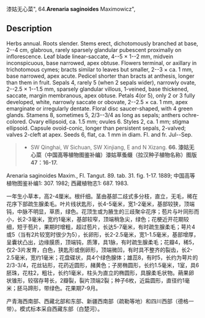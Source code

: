漆姑无心菜",
64.**Arenaria saginoides** Maximowicz",

## Description
Herbs annual. Roots slender. Stems erect, dichotomously branched at base, 2--4 cm, glabrous, rarely sparsely glandular pubescent proximally on inflorescence. Leaf blade linear-saccate, 4--5 × 1--2 mm, midvein inconspicuous, base narrowed, apex obtuse. Flowers terminal, or axillary in trichotomous cymes; bracts similar to leaves but smaller, 2--3 × ca. 1 mm, base narrowed, apex acute. Pedicel shorter than bracts at anthesis, longer than them in fruit. Sepals 4, rarely 5 (when 2 sepals wider), narrowly ovate, 2--2.5 × 1--1.5 mm, sparsely glandular villous, 1-veined, base thickened, saccate, margin membranous, apex obtuse. Petals 4(or 5), only 2 or 3 fully developed, white, narrowly saccate or obovate, 2--2.5 × ca. 1 mm, apex emarginate or irregularly dentate. Floral disc saucer-shaped, with 4 green glands. Stamens 8, sometimes 5, 2/3--3/4 as long as sepals; anthers ochre-colored. Ovary ellipsoid, ca. 1.5 mm; ovules 6. Styles 2, ca. 1 mm; stigma ellipsoid. Capsule ovoid-conic, longer than persistent sepals, 2-valved; valves 2-cleft at apex. Seeds 6, flat, ca. 1 mm in diam. Fl. and fr. Jul--Sep.

> * SW Qinghai, W Sichuan, SW Xinjiang, E and N Xizang.
**66. 漆姑无心菜（中国高等植物图鉴补编）漆姑草蚤缀（拉汉种子植物名称）图版47：16-17.**

Arenaria saginoides Maxim., Fl. Tangut. 89. tab. 31. fig. 1-17. 1889; 中国高等植物图鉴补编1: 307. 1982; 西藏植物志1: 687. 1983.

一年生小草本，高2-4厘米。根纤细。茎由基部二歧式多分枝，直立，无毛，稀在花序下部疏生腺柔毛。叶片线状匙形，长4-5毫米，宽1-2毫米，基部较狭，顶端钝，中脉不明显，草质，绿色。花顶生或为腋生的三歧聚伞花序；苞片与叶同形而小，长2-3毫米，宽约1毫米，基部较窄，顶端稍急尖，绿色；花梗近开花期较细，短于苞片，果期时增粗，超过苞片，长达5-7毫米，有时疏生腺柔毛；萼片4或5（当有2片较宽时很少为5），长卵形，长2-2.5毫米，宽1-1.5毫米，基部增厚，呈囊状凸出，边缘膜质，顶端钝，质薄，具1脉，有时疏生腺柔毛；花瓣4，稀5，仅2-3片发育，白色，狭匙形或倒卵形，顶端微凹，有时具不整齐的裂齿，长2-2.5毫米，宽约1毫米；花盘碟状，具4个绿色腺体；雄蕊8，有时5，长约为萼片的2/3-3/4，花丝钻形，花药近圆形，赭黄色；子房椭圆形，长约1.5毫米，1室，具6胚珠，花柱2，粗壮，长约1毫米，柱头为直立的椭圆形，具腺柔毛状物。蒴果卵状锥形，较宿存萼长，2瓣裂，裂片顶端2裂；种子6枚，近扁圆形，直径约1毫米；胚马蹄形，带绿色。花果期7-9月。

产青海西南部、西藏北部和东部、新疆西南部（疏勒等地）和四川西部（德格一带）。模式标本采自西藏东部（白楚河）。
